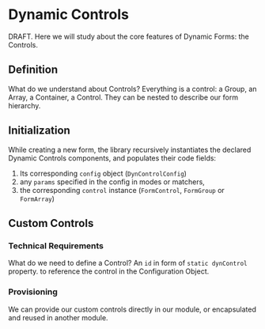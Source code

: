 # Dynamic Controls

DRAFT. Here we will study about the core features of Dynamic Forms: the Controls.

## Definition

What do we understand about Controls?
Everything is a control: a Group, an Array, a Container, a Control. They can be nested to describe our form hierarchy.

## Initialization

While creating a new form, the library recursively instantiates the declared Dynamic Controls components, and populates their code fields:

1. Its corresponding `config` object (`DynControlConfig`)
2. any `params` specified in the config in modes or matchers,
3. the corresponding `control` instance (`FormControl`, `FormGroup` or `FormArray`)

## Custom Controls

### Technical Requirements

What do we need to define a Control?
An `id` in form of `static dynControl` property. to reference the control in the Configuration Object.

### Provisioning

We can provide our custom controls directly in our module, or encapsulated and reused in another module.
